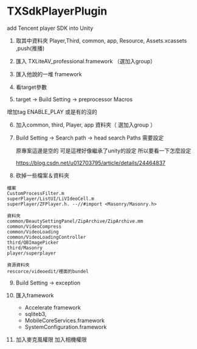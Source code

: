 # TXSdkPlayerPlugin
add Tencent player SDK into Unity

1. 取其中資料夾 Player,Third, common, app, Resource, Assets.xcassets ,push(推播)

2. 匯入 TXLiteAV_professional.framework （選加入group）

3. 匯入他說的一堆 framework

4. 看target參數

5. target -> Build Setting -> preprocessor Macros 

  增加tag   ENABLE_PLAY 或是有的沒的

6. 加入common, third, Player, app 資料夾（ 選加入group ）

7. Build Setting -> Search path -> head search Paths 需要設定

	原專案這邊是空的 可是這裡好像繼承了unity的設定  所以要看一下怎麼設定

	https://blog.csdn.net/u012703795/article/details/24464837

8. 砍掉一些檔案＆資料夾
```
檔案
CustomProcessFilter.m
superPlayer/ListUI/LiVIdeoCell.m
superPlayer/ZFPlayer.h. --//#import <Masonry/Masonry.h>

資料夾
common/BeautySettingPanel/ZipArchive/ZipArchive.mm
common/VideoCompress
common/VideoLoading
common/VideoLoadingController
third/QBImagePicker
third/Masonry
player/superplayer

資源資料夾
rescorce/videoedit/裡面的bundel 
```

9. Build Setting -> exception

10. 匯入framework  
	* Accelerate framework
	* sqliteb3, 
	* MobileCoreServices.framework 
	* SystemConfiguration.framework

11. 加入麥克風權限
    加入相機權限
